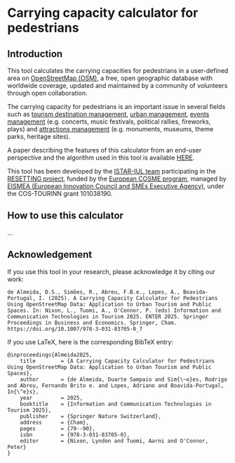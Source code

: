 # Carrying capacity calculator for pedestrians
## Introduction
This tool calculates the carrying capacities for pedestrians in a user-defined area on [OpenStreetMap (OSM)](https://www.openstreetmap.org/), a free, open geographic database with worldwide coverage, updated and maintained by a community of volunteers through open collaboration.

The carrying capacity for pedestrians is an important issue in several fields such as [tourism destination management](https://en.wikipedia.org/wiki/Tourism_carrying_capacity), [urban management](https://scholar.google.com/scholar?q=%22urban+management%22+AND+pedestrians), [events management](https://scholar.google.com/scholar?q=%22events+management%22+AND+pedestrians) (e.g. concerts, music festivals, political rallies, fireworks, plays) and [attractions management](https://scholar.google.com/scholar?q=%28monument+OR+museum+OR+%22theme+park%22+OR+%22heritage+site%22%29+AND+management+AND+pedestrians) (e.g. monuments, museums, theme parks, heritage sites).

A paper describing the features of this calculator from an end-user perspective and the algorithm used in this tool is available [HERE](https://dx.doi.org/10.1007/978-3-031-83705-0_7).

This tool has been developed by the [ISTAR-IUL team](https://sites.google.com/iscte-iul.pt/resetting-project) participating in the [RESETTING project](https://www.resetting.eu/), funded by the [European COSME program](https://single-market-economy.ec.europa.eu/smes/cosme_en), managed by [EISMEA (European Innovation Council and SMEs Executive Agency)](https://eismea.ec.europa.eu/index_en), under the COS-TOURINN grant 101038190.

## How to use this calculator
...

## Acknowledgement
If you use this tool in your research, please acknowledge it by citing our work:
```
de Almeida, D.S., Simões, R., Abreu, F.B.e., Lopes, A., Boavida-Portugal, I. (2025). A Carrying Capacity Calculator for Pedestrians Using OpenStreetMap Data: Application to Urban Tourism and Public Spaces. In: Nixon, L., Tuomi, A., O'Connor, P. (eds) Information and Communication Technologies in Tourism 2025. ENTER 2025. Springer Proceedings in Business and Economics. Springer, Cham. https://doi.org/10.1007/978-3-031-83705-0_7
```
If you use LaTeX, here is the corresponding BibTeX entry:
```
@inproceedings{Almeida2025,
	title        = {A Carrying Capacity Calculator for Pedestrians Using OpenStreetMap Data: Application to Urban Tourism and Public Spaces},
	author       = {de Almeida, Duarte Sampaio and Sim{\~o}es, Rodrigo and Abreu, Fernando Brito e. and Lopes, Adriano and Boavida-Portugal, In{\^e}s},
	year         = 2025,
	booktitle    = {Information and Communication Technologies in Tourism 2025},
	publisher    = {Springer Nature Switzerland},
	address      = {Cham},
	pages        = {79--90},
	isbn         = {978-3-031-83705-0},
	editor       = {Nixon, Lyndon and Tuomi, Aarni and O'Connor, Peter}
}
```
